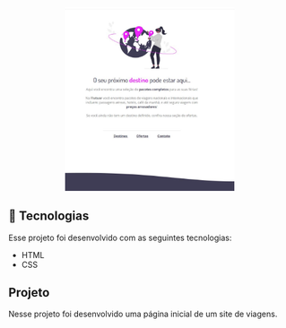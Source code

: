<p align="center">
  <img alt="Preview do projeto desenvolvido." src="preview/imgdosite.JPG" width="60%">
</p>


## 🚀 Tecnologias

Esse projeto foi desenvolvido com as seguintes tecnologias:

- HTML
- CSS

## Projeto

Nesse projeto foi desenvolvido uma página inicial de um site de viagens.
